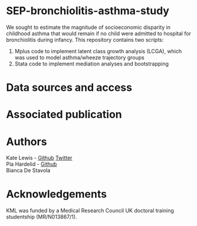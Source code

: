 # SEP-bronchiolitis-asthma-study
We sought to estimate the magnitude of socioeconomic disparity in childhood asthma that would remain if no child were admitted to hospital for bronchiolitis during infancy. This repository contains two scripts: <br/>
1. Mplus code to implement latent class growth analysis (LCGA), which was used to model asthma/wheeze trajectory groups<br/>
2. Stata code to implement mediation analyses and bootstrapping
# Data sources and access
# Associated publication
# Authors
Kate Lewis - [Github](https://github.com/LewisKate123) [Twitter](https://twitter.com/KateMarieLewis1)<br/>
Pia Hardelid - [Github](https://github.com/kanelbulle778)<br/>
Bianca De Stavola<br/>
# Acknowledgements 
KML was funded by a Medical Research Council UK doctoral training studentship (MR/N013867/1).
